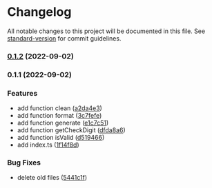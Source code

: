 # Changelog

All notable changes to this project will be documented in this file. See [standard-version](https://github.com/conventional-changelog/standard-version) for commit guidelines.

### [0.1.2](https://github.com/ramsesgarate/rutjs/compare/v0.1.1...v0.1.2) (2022-09-02)

### 0.1.1 (2022-09-02)


### Features

* add function clean ([a2da4e3](https://github.com/ramsesgarate/rutjs/commit/a2da4e3284c6b48c4ea2f35711194b0bfde47d63))
* add function format ([3c7fefe](https://github.com/ramsesgarate/rutjs/commit/3c7fefe073a205d18bd1f2bfd813729f32c31e62))
* add function generate ([e1c7c51](https://github.com/ramsesgarate/rutjs/commit/e1c7c51e01526ef4b9181dad78f86a5058229ff1))
* add function getCheckDigit ([dfda8a6](https://github.com/ramsesgarate/rutjs/commit/dfda8a6d38ef536a1015cb156b1e720e91a899b3))
* add function isValid ([d519466](https://github.com/ramsesgarate/rutjs/commit/d519466436e1a685588b741b0b72cd61c48957a4))
* add index.ts ([1f14f8d](https://github.com/ramsesgarate/rutjs/commit/1f14f8d86a80dcab0984ddb0ba4138162ec1c55e))


### Bug Fixes

* delete old files ([5441c1f](https://github.com/ramsesgarate/rutjs/commit/5441c1f479440d5ade1420e4402534596d22fe0e))

